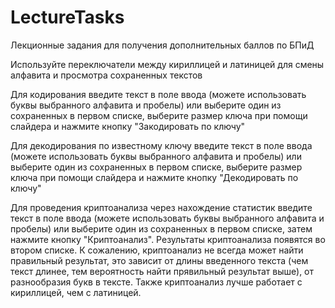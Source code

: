 # LectureTasks
Лекционные задания для получения дополнительных баллов по БПиД

Используйте переключатели между кириллицей и латиницей для смены алфавита и просмотра сохраненных текстов

Для кодирования введите текст в поле ввода (можете использовать буквы выбранного алфавита и пробелы) или выберите один из сохраненных
в первом списке, выберите размер ключа при помощи слайдера и нажмите кнопку "Закодировать по ключу"

Для декодирования по известному ключу введите текст в поле ввода (можете использовать буквы выбранного алфавита и пробелы) или выберите
один из сохраненных в первом списке, выберите размер ключа при помощи слайдера и нажмите кнопку "Декодировать по ключу"

Для проведения криптоанализа через нахождение статистик введите текст в поле ввода (можете использовать буквы выбранного алфавита и
пробелы) или выберите один из сохраненных в первом списке, затем нажмите кнопку "Криптоанализ". Результаты криптоанализа появятся во
втором списке. К сожалению, криптоанализ не всегда может найти правильный результат, это зависит от длины введенного текста (чем текст
длинее, тем вероятность найти прявильный результат выше), от разнообразия букв в тексте. Также криптоанализ лучше работает с кириллицей,
чем с латиницей.
